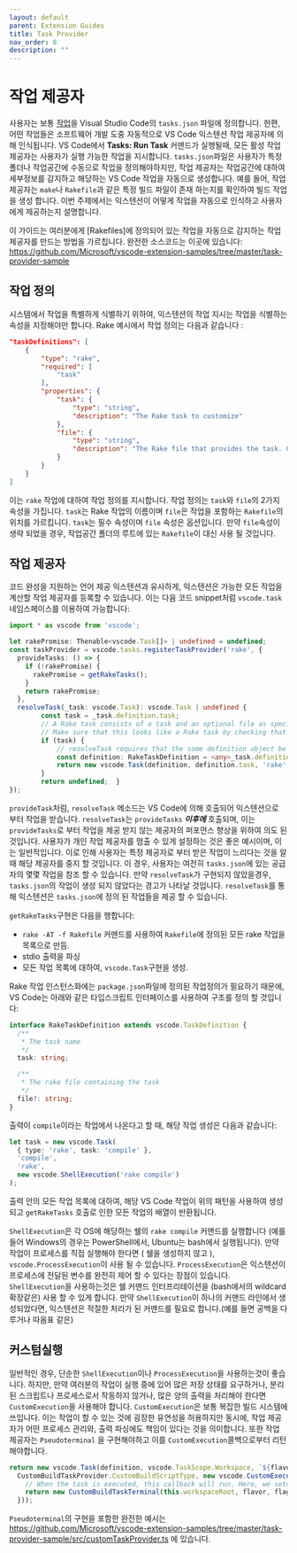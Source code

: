 ```yaml
---
layout: default
parent: Extension Guides
title: Task Provider
nav_order: 8
description: ""
---
```


# 작업 제공자

<!-- # Task Provider -->

사용자는 보통 [작업](/docs/editor/tasks)을 Visual Studio Code의 `tasks.json` 파일에 정의합니다. 한편, 어떤 작업들은 소프트웨어 개발 도중 자동적으로 VS Code 익스텐션 작업 제공자에 의해 인식됩니다. VS Code에서 **Tasks: Run Task** 커맨드가 실행될때, 모든 활성 작업 제공자는 사용자가 실행 가능한 작업을 지시합니다. `tasks.json`파일은 사용자가 특정 폴더나 작업공간에 수동으로 작업을 정의해야하지만, 작업 제공자는 작업공간에 대하여 세부정보를 감지하고 해당하는 VS Code 작업을 자동으로 생성합니다. 예를 들어, 작업 제공자는 `make`나 `Rakefile`과 같은 특정 빌드 파일이 존재 하는지를 확인하여 빌드 작업을 생성 합니다. 이번 주제에서는 익스텐션이 어떻게 작업을 자동으로 인식하고 사용자에게 제공하는지 설명합니다.

<!--
Users normally define [tasks](/docs/editor/tasks) in Visual Studio Code in a `tasks.json` file. However, there are some tasks during software development that can be automatically detected by a VS Code extension with a Task Provider. When the **Tasks: Run Task** command is run from VS Code, all active Task Providers contribute tasks that the user can run. While the `tasks.json` file lets the user manually define a task for a specific folder or workspace, a Task Provider can detect details about a workspace and then automatically create a corresponding VS Code Task. For example, a Task Provider could check if there is a specific build file, such as `make` or `Rakefile`, and create a build task. This topic describes how extensions can auto-detect and provide tasks to end-users. -->

이 가이드는 여러분에게 [Rakefiles]에 정의되어 있는 작업을 자동으로 감지하는  작업 제공자를 만드는 방법을 가르칩니다. 완전한 소스코드는 이곳에 있습니다: https://github.com/Microsoft/vscode-extension-samples/tree/master/task-provider-sample

<!--
This guide teaches you how to build a Task Provider that auto-detects tasks defined in [Rakefiles](https://ruby.github.io/rake/). The complete source code is at: https://github.com/Microsoft/vscode-extension-samples/tree/master/task-provider-sample. -->

## 작업 정의 
<!--
## Task Definition -->

시스템에서 작업을 특별하게 식별하기 위하여, 익스텐션의 작업 지시는 작업을 식별하는 속성을 지정해야만 합니다. Rake 예시에서 작업 정의는 다음과 같습니다 :

<!--
To uniquely identify a task in the system, an extension contributing a task needs to define the properties that identify a task. In the Rake example, the task definition looks like this: -->

```json
"taskDefinitions": [
    {
        "type": "rake",
        "required": [
            "task"
        ],
        "properties": {
            "task": {
                "type": "string",
                "description": "The Rake task to customize"
            },
            "file": {
                "type": "string",
                "description": "The Rake file that provides the task. Can be omitted."
            }
        }
    }
]
```

이는 `rake` 작업에 대하여 작업 정의를 지시합니다. 작업 정의는 `task`와 `file`의 2가지 속성을 가집니다. `task`는 Rake 작업의 이름이며 `file`은 작업을 포함하는 `Rakefile`의 위치를 가르킵니다. `task`는 필수 속성이며 `file` 속성은 옵션입니다. 만약 `file`속성이 생략 되었을 경우, 작업공간 폴더의 루트에 있는 `Rakefile`이 대신 사용 될 것입니다.  

<!--
This contributes a task definition for `rake` tasks. The task definition has two attributes `task` and `file`. `task` is the name of the Rake task and `file` points to the `Rakefile` that contains the task. The `task` property is required, the `file` property is optional. If the `file` attribute is omitted, the `Rakefile` in the root of the workspace folder is used. -->


## 작업 제공자 
<!--
## Task provider -->

코드 완성을 지원하는 언어 제공 익스텐션과 유사하게, 익스텐션은 가능한 모든 작업을 계산할 작업 제공자를 등록할 수 있습니다. 이는 다음 코드 snippet처럼 `vscode.task` 네임스페이스를 이용하여 가능합니다:

<!--
Analogous to language providers that let extensions support code completion, an extension can register a task provider to compute all available tasks. This is done using the `vscode.tasks` namespace as shown in the following code snippet: -->

```ts
import * as vscode from 'vscode';

let rakePromise: Thenable<vscode.Task[]> | undefined = undefined;
const taskProvider = vscode.tasks.registerTaskProvider('rake', {
  provideTasks: () => {
    if (!rakePromise) {
      rakePromise = getRakeTasks();
    }
    return rakePromise;
  },
  resolveTask(_task: vscode.Task): vscode.Task | undefined {
		const task = _task.definition.task;
		// A Rake task consists of a task and an optional file as specified in RakeTaskDefinition
		// Make sure that this looks like a Rake task by checking that there is a task.
		if (task) {
			// resolveTask requires that the same definition object be used.
			const definition: RakeTaskDefinition = <any>_task.definition;
			return new vscode.Task(definition, definition.task, 'rake', new vscode.ShellExecution(`rake ${definition.task}`));
		}
		return undefined;  }
});
```

`provideTask`처럼, `resolveTask` 메소드는 VS Code에 의해 호출되어 익스텐션으로 부터 작업을 받습니다. `resolveTask`는 `provideTasks` ***이후에*** 호출되며, 이는 `provideTasks`로 부터 작업을 제공 받지 않는 제공자의 퍼포먼스 향상을 위하여 의도 된 것입니다. 사용자가 개인 작업 제공자를 멈출 수 있게 설정하는 것은 좋은 예시이며, 이는 일반적입니다. 이로 인해 사용자는 특정 제공자로 부터 받은 작업이 느리다는 것을 알 때 해당 제공자를 중지 할 것입니다. 이 경우, 사용자는 여전히 `tasks.json`에 있는 공급자의 몇몇 작업을 참조 할 수 있습니다. 만약 `resolveTask`가 구현되지 않았을경우, `tasks.json`의 작업이 생성 되지 않았다는 경고가 나타날 것입니다. `resolveTask`를 통해 익스텐션은 `tasks.json`에 정의 된 작업들을 제공 할 수 있습니다. 

<!--
Like `provideTasks`, the `resolveTask` method is called by VS Code to get tasks from the extension. `resolveTask` is called ***after*** `provideTasks`, and is intended to provide an optional performance increase for providers that implement it but don't provide tasks from `provideTasks`. It is good practice to have a setting that allows users to turn off individual task providers, so this is common. A user might notice that tasks from a specific provider are slower to get and turn off the provider. In this case, the user might still reference some of the tasks from this provider in their `tasks.json`. If `resolveTask` is not implemented, then there will be a warning that the task in their `tasks.json` was not created. With `resolveTask` an extension can still provide a task for the task defined in `tasks.json`. -->

`getRakeTasks`구현은 다음을 행합니다:

<!-- The `getRakeTasks` implementation does the following: -->

- `rake -AT -f Rakefile` 커맨드를 사용하여 `Rakefile`에 정의된 모든 rake 작업을 목록으로 만듬.
- stdio 출력을 파싱
- 모든 작업 목록에 대하여, `vscode.Task`구현을 생성.

<!--
- Lists all rake tasks defined in a `Rakefile` using the `rake -AT -f Rakefile` command.
- Parses the stdio output.
- For every listed task, creates a `vscode.Task` implementation. -->

Rake 작업 인스턴스화에는 `package.json`파일에 정의된 작업정의가 필요하기 때문에, VS Code는 아래와 같은 타입스크립트 인터페이스를 사용하여 구조를 정의 할 것입니다: 

<!--
Since a Rake task instantiation needs a task definition as defined in the `package.json` file, VS Code also defines the structure using a TypeScript interface like this: -->

```typescript
interface RakeTaskDefinition extends vscode.TaskDefinition {
  /**
   * The task name
   */
  task: string;

  /**
   * The rake file containing the task
   */
  file?: string;
}
```

출력이 `compile`이라는 작업에서 나온다고 할 때, 해당 작업 생성은 다음과 같습니다:
<!--
Assuming that the output comes from a task called `compile`, the corresponding task creation then looks like this: -->

```typescript
let task = new vscode.Task(
  { type: 'rake', task: 'compile' },
  'compile',
  'rake',
  new vscode.ShellExecution('rake compile')
);
```

출력 안의 모든 작업 목록에 대하여, 해당 VS Code 작업이 위의 패턴을 사용하여 생성되고 `getRakeTasks` 호출로 인한 모든 작업의 배열이 반환됩니다.

<!--
For every task listed in the output, a corresponding VS Code task is created using the above pattern and then returns the array of all tasks from the `getRakeTasks` call. -->

`ShellExecution`은 각 OS에 해당하는 쉘의 `rake compile` 커맨드를 실행합니다 (예를 들어 Windows의 경우는 PowerShell에서, Ubuntu는 bash에서 실행됩니다). 만약 작업이 프로세스를 직접 실행해야 한다면 ( 쉘을 생성하지 않고 ), `vscode.ProcessExecution`이 사용 될 수 있습니다. `ProcessExecution`은 익스텐션이 프로세스에 전달된 변수를 완전히 제어 할 수 있다는 장점이 있습니다. `ShellExecution`을 사용하는것은 쉘 커맨드 인터프리테이션을 (bash에서의 wildcard 확장같은) 사용 할 수 있게 합니다. 만약 `ShellExecution`이 하나의 커맨드 라인에서 생성되었다면, 익스텐션은 적절한 처리가 된 커맨드를 필요로 합니다.(예를 들면 공백을 다루거나 따옴표 같은) 

<!-- 
The `ShellExecution` executes the `rake compile` command in the shell that is specific for the OS (for example under Windows the command would be executed in PowerShell, under Ubuntu it'd be executed in bash). If the task should directly execute a process (without spawning a shell), `vscode.ProcessExecution` can be used. `ProcessExecution` has the advantage that the extension has full control over the arguments passed to the process. Using `ShellExecution` makes use of the shell command interpretation (like wildcard expansion under bash). If the `ShellExecution` is created with a single command line, then the extension needs to ensure proper quoting and escaping (for example to handle whitespace) inside the command.-->

## 커스텀실행

<!--
## CustomExecution -->

일반적인 경우, 단순한 `ShellExecution`이나 `ProcessExecution`을 사용하는것이 좋습니다. 하지만, 만약 여러분의 작업이 실행 중에 있어 많은 저장 상태를 요구하거나, 분리된 스크립트나 프로세스로서 작동하지 않거나, 많은 양의 출력을 처리해야 한다면 `CustomExecution`을 사용해야 합니다. `CustomExecution`은 보통 복잡한 빌드 시스템에 쓰입니다. 이는 작업이 할 수 있는 것에 굉장한 유연성을 허용하지만 동시에, 작업 제공자가 어떤 프로세스 관리와, 출력 파싱에도 책임이 있다는 것을 의미합니다. 또한 작업 제공자는 `Pseudoterminal` 을 구현해야하고 이를 `CustomExecution`콜백으로부터 리턴해야합니다. 

<!--
In general, it is best to use a `ShellExecution` or `ProcessExecution` because they are simple. However, if your task requires a lot of saved state between runs, doesn't work well as a separate script or process, or requires extensive handling of output a `CustomExecution` might be a good fit. Existing uses of `CustomExecution` are usually for complex build systems. A `CustomExecution` has only a callback which is executed at the time that the task is run. This allows for greater flexibility in what the task can do, but it also means that the task provider is responsible for any process management and output parsing that needs to happen. The task provider is also responsible for implementing `Pseudoterminal` and returning it from the `CustomExecution` callback. -->

```typescript
return new vscode.Task(definition, vscode.TaskScope.Workspace, `${flavor} ${flags.join(' ')}`,
  CustomBuildTaskProvider.CustomBuildScriptType, new vscode.CustomExecution(async (): Promise<vscode.Pseudoterminal> => {
    // When the task is executed, this callback will run. Here, we setup for running the task.
    return new CustomBuildTaskTerminal(this.workspaceRoot, flavor, flags, () => this.sharedState, (state: string) => this.sharedState = state);
  }));
```

`Pseudoterminal`의 구현을 포함한 완전한 예시는 https://github.com/Microsoft/vscode-extension-samples/tree/master/task-provider-sample/src/customTaskProvider.ts 에 있습니다. 

<!--
The full example, including the implementation of `Pseudoterminal` is at https://github.com/Microsoft/vscode-extension-samples/tree/master/task-provider-sample/src/customTaskProvider.ts -->
